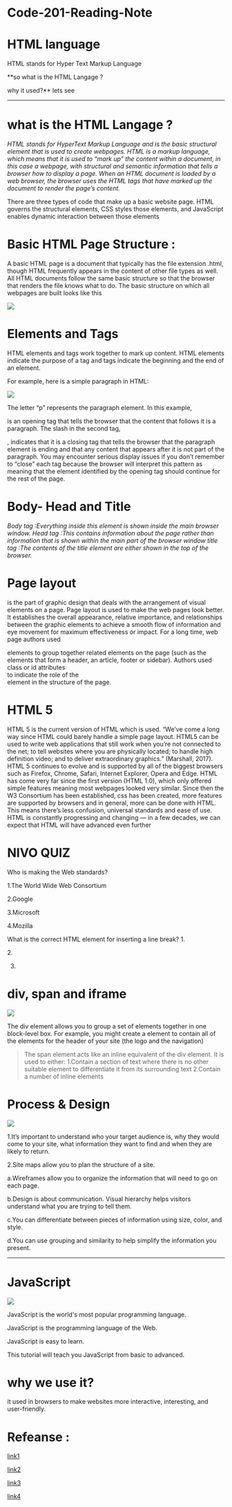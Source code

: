 # Code-201-Reading-Note
# HTML language

HTML stands for Hyper Text Markup Language 

**so what is the HTML Langage ?

why it used?** lets see

___________


 # what is the HTML Langage ?

*HTML stands for HyperText Markup Language and is the basic structural element that is used to create webpages. HTML is a markup language, which means that it is used to “mark up” the content within a document, in this case a webpage, with structural and semantic information that tells a browser how to display a page. When an HTML document is loaded by a web browser, the browser uses the HTML tags that have marked up the document to render the page’s content.*

There are three types of code that make up a basic website page. HTML governs the structural elements, CSS styles those elements, and JavaScript enables dynamic interaction between those elements

# Basic HTML Page Structure :

A basic HTML page is a document that typically has the file extension .html, though HTML frequently appears in the content of other file types as well. All HTML documents follow the same basic structure so that the browser that renders the file knows what to do. The basic structure on which all webpages are built looks like this

![](https://user-images.githubusercontent.com/79096538/109400922-30ed3d80-7954-11eb-83aa-53e09bab07c3.png)

# Elements and Tags 

HTML elements and tags work together to mark up content. HTML elements indicate the purpose of a tag and tags indicate the beginning and the end of an element.

For example, here is a simple paragraph in HTML:

![](https://uploads-ssl.webflow.com/5cc48232d9da33f6d07f14bd/5ddb3628578bab4af7287c97_1*ZxkdCMWhlO0R576HsR61Nw.png)

The letter “p” represents the paragraph element. In this example, <p> is an opening tag that tells the browser that the content that follows it is a paragraph. The slash in the second tag, </p>, indicates that it is a closing tag that tells the browser that the paragraph element is ending and that any content that appears after it is not part of the paragraph. You may encounter serious display issues if you don’t remember to “close” each tag because the browser will interpret this pattern as meaning that the element identified by the opening tag should continue for the rest of the page.

# Body- Head and Title
*Body tag :Everything inside this element is shown inside the main browser window.*
*Head tag :This contains information about the page rather than information that is shown within the main part of the browser window*
*title tag :The contents of the title element are either shown in the top of the browser.*

# Page layout

is the part of graphic design that deals with the arrangement of visual elements on a page. Page layout is used to make the web pages look better. It establishes the overall appearance, relative importance, and relationships between the graphic elements to achieve a smooth flow of information and eye movement for maximum effectiveness or impact.
For a long time, web page authors used <div> elements to group together related elements on the page (such as the elements that form a header, an article, footer or sidebar). Authors used class or id attributes  
to indicate the role of the <div> element in the structure of the page.
  
 # HTML 5
HTML 5 is the current version of HTML which is used. “We’ve come a long way since HTML could barely handle a simple page layout. HTML5 can be used to write web applications that still work when you’re not connected to the net; to tell websites where you are physically located; to handle high definition video; and to deliver extraordinary graphics.” (Marshall, 2017). HTML 5 continues to evolve and is supported by all of the biggest browsers such as Firefox, Chrome, Safari, Internet Explorer, Opera and Edge.
HTML has come very far since the first version (HTML 1.0), which only offered simple features meaning most webpages looked very similar. Since then the W3 Consortium has been established, css has been created, more features are supported by browsers and in general, more can be done with HTML. This means there’s less confusion, universal standards and ease of use. HTML is constantly progressing and changing — in a few decades, we can expect that HTML will have advanced even further


# NIVO QUIZ 

Who is making the Web standards?

1.The World Wide Web Consortium

2.Google

3.Microsoft

4.Mozilla


What is the correct HTML element for inserting a line break?
1.<br>

2.<ib>
 
3. <beak>

# div, span and iframe
![](https://i.ytimg.com/vi/9-infNA_Z44/maxresdefault.jpg)

The div element allows you to group a set of elements together in one block-level box. For example, you might create a
element to contain all of the elements for the header of your site (the logo and the navigation)

> The span element acts like an inline equivalent of the div element. It is used to either:
1.Contain a section of text where there is no other suitable element to differentiate it from its surrounding text
2.Contain a number of inline elements


# Process & Design
![](https://4.bp.blogspot.com/-oxVAJYOgeyk/VvU9V6B5m2I/AAAAAAAAHII/M6-hanpx1eoUUSTEpWOuV7u3xYIvVzGTw/s640/design-process.png)

1.It’s important to understand who your target audience is, why they would come to your site, what information they want to find and when they are likely to return.

2.Site maps allow you to plan the structure of a site.

a.Wireframes allow you to organize the information that will need to go on each page.

b.Design is about communication. Visual hierarchy helps visitors understand what you are trying to tell them.

c.You can differentiate between pieces of information using size, color, and style.

d.You can use grouping and similarity to help simplify the information you present.
________________

# JavaScript

![](https://4.bp.blogspot.com/-PQHNOWFNS9o/XAkNsyPerCI/AAAAAAAALks/ONXxkKH3lRwskA3cfiqPa-cGKlt8u-l6wCLcBGAs/s1600/javascript.jpg)

JavaScript is the world's most popular programming language.

JavaScript is the programming language of the Web.

JavaScript is easy to learn.

This tutorial will teach you JavaScript from basic to advanced.

# why we use it?
it used in browsers to make websites more interactive, interesting, and user-friendly.

# Refeanse :
[link1](https://www.geeksforgeeks.org/html-layout/)

[link2](https://bethsoderberg.com/blog/html-basics-elements-tags-and-document-structure/)

[link3](http://www.htmlandcssbook.com/code-samples/)

[link4](https://www.w3schools.com/quiztest/quiztest.asp?qtest=HTML)









